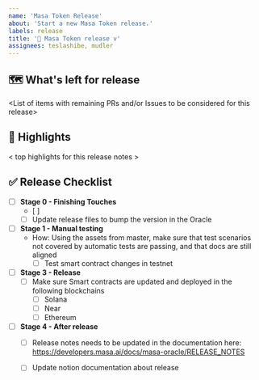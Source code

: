 ```yaml
---
name: 'Masa Token Release'
about: 'Start a new Masa Token release.'
labels: release
title: '📣 Masa Token release v'
assignees: teslashibe, mudler
---
```


## 🗺 What's left for release

<List of items with remaining PRs and/or Issues to be considered for this release>

## 🔦 Highlights

< top highlights for this release notes >

## ✅ Release Checklist

- [ ] **Stage 0 - Finishing Touches**
    - [ ] 
    - [ ] Update release files to bump the version in the Oracle
- [ ] **Stage 1 - Manual testing**
  - How: Using the assets from master, make sure that test scenarios not covered by automatic tests are passing, and that docs are still aligned
    - [ ] Test smart contract changes in testnet
- [ ] **Stage 3 - Release**
  - [ ] Make sure Smart contracts are updated and deployed in the following blockchains
    - [ ] Solana
    - [ ] Near
    - [ ] Ethereum
- [ ] **Stage 4 - After release**
  - [ ] Release notes needs to be updated in the documentation here: https://developers.masa.ai/docs/masa-oracle/RELEASE_NOTES
  - [ ] Update notion documentation about release

